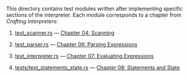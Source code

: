 <!--
Date Created: 19/07/2025.
-->

This directory contains test modules written after implementing specific sections of the interpreter. Each module corresponds to a chapter from *Crafting Interpreters*:

1. [test_scanner.rs](https://github.com/behai-nguyen/rlox/blob/main/tests/test_scanner.rs) — [Chapter 04: Scanning](https://craftinginterpreters.com/scanning.html)

2. [test_parser.rs](https://github.com/behai-nguyen/rlox/blob/main/tests/test_parser.rs) — [Chapter 06: Parsing Expressions](https://craftinginterpreters.com/parsing-expressions.html)

3. [test_interpreter.rs](https://github.com/behai-nguyen/rlox/blob/main/tests/test_interpreter.rs) — [Chapter 07: Evaluating Expressions](https://craftinginterpreters.com/evaluating-expressions.html)

4. [tests/test_statements_state.rs](https://github.com/behai-nguyen/rlox/blob/main/tests/test_statements_state.rs) — [Chapter 08: Statements and State](https://craftinginterpreters.com/statements-and-state.html)
